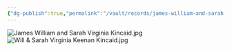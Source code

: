 ```yaml
---
{"dg-publish":true,"permalink":"/vault/records/james-william-and-sarah-virginia-kincaid/","tags":["James-William-Kincaid","Sarah-Virginia-Keenan"]}
---
```


![James William and Sarah Virginia Kincaid.jpg](/img/user/assets/James_William_and_Sarah_Virginia_Kincaid.resources/James%20William%20and%20Sarah%20Virginia%20Kincaid.jpg)
![Will & Sarah Virginia Keenan Kincaid.jpg](/img/user/assets/Will_&_Sarah_Virginia_Keenan_Kincaid.resources/Will%20&%20Sarah%20Virginia%20Keenan%20Kincaid.jpg)